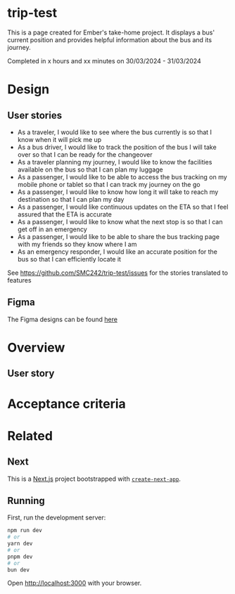 # trip-test

This is a page created for Ember's take-home project. It displays a bus' current position and provides helpful information about the bus and its journey.

Completed in x hours and xx minutes on 30/03/2024 - 31/03/2024

# Design

## User stories

- As a traveler, I would like to see where the bus currently is so that I know when it will pick me up
- As a bus driver, I would like to track the position of the bus I will take over so that I can be ready for the changeover
- As a traveler planning my journey, I would like to know the facilities available on the bus so that I can plan my luggage
- As a passenger, I would like to be able to access the bus tracking on my mobile phone or tablet so that I can track my journey on the go
- As a passenger, I would like to know how long it will take to reach my destination so that I can plan my day
- As a passenger, I would like continuous updates on the ETA so that I feel assured that the ETA is accurate
- As a passenger, I would like to know what the next stop is so that I can get off in an emergency
- As a passenger, I would like to be able to share the bus tracking page with my friends so they know where I am
- As an emergency responder, I would like an accurate position for the bus so that I can efficiently locate it

See https://github.com/SMC242/trip-test/issues for the stories translated to features

## Figma

The Figma designs can be found [here]()

# Overview

## User story

# Acceptance criteria

# Related

## Next

This is a [Next.js](https://nextjs.org/) project bootstrapped with [`create-next-app`](https://github.com/vercel/next.js/tree/canary/packages/create-next-app).

## Running

First, run the development server:

```bash
npm run dev
# or
yarn dev
# or
pnpm dev
# or
bun dev
```

Open [http://localhost:3000](http://localhost:3000) with your browser.
